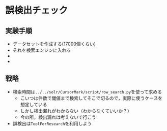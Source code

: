 # 誤検出チェック

## 実験手順

- データセットを作成する(17000個くらい)
- それを検索エンジンに入れる
-
-

## 戦略

- 検索時間は`../../solr/CursorMark/script/row_search.py`を使って求める
    - こいつは件数で閾値まで検索してそこで切るので，実際に使うケースを想定している
    - しかし検出漏れがわからない（わからなくていいか？）
    - 今の所，検出漏れは考えないで行こう
- 誤検出は`ToolForResearch`を利用しよう

